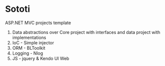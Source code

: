 Sototi
======

ASP.NET MVC projects template

1. Data abstractions  over  Core project with interfaces and data project with implementations
2. IoC - Simple injector
3. ORM - BLToolkit
4. Logging - Nlog 
5. JS - jquery & Kendo UI Web 

